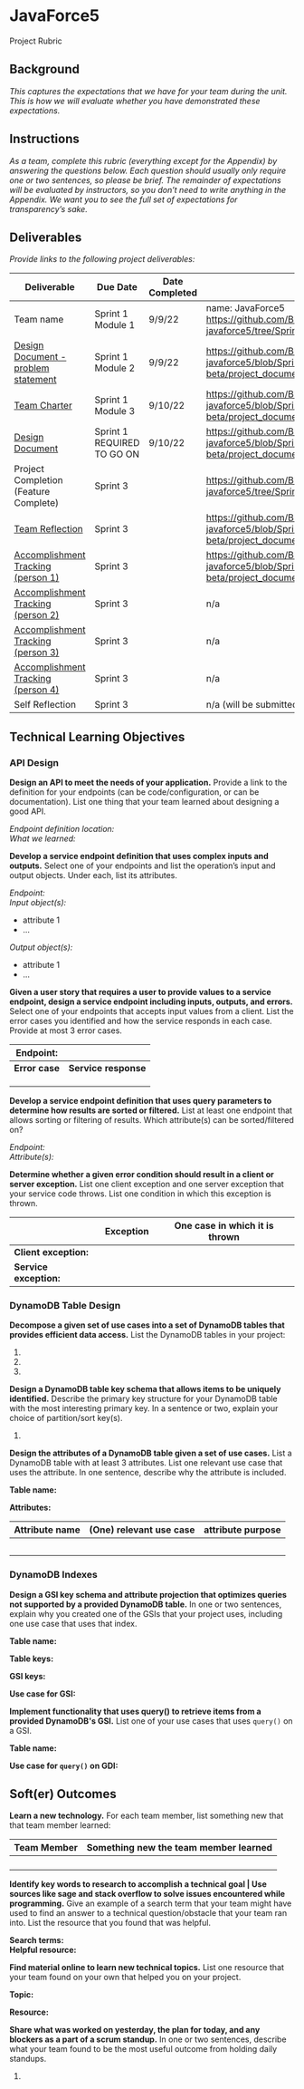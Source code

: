 # JavaForce5
Project Rubric

## Background

*This captures the expectations that we have for your team during the unit.
This is how we will evaluate whether you have demonstrated these expectations.*

## Instructions

*As a team, complete this rubric (everything except for the Appendix) by
answering the questions below. Each question should usually only require one or
two sentences, so please be brief. The remainder of expectations will be
evaluated by instructors, so you don’t need to write anything in the Appendix.
We want you to see the full set of expectations for transparency’s sake.*

## Deliverables

*Provide links to the following project deliverables:*

|Deliverable                                                      |Due Date                  | Date Completed | URL                                                                                                                                                     |
|---                                                              |---                       |----------------|---------------------------------------------------------------------------------------------------------------------------------------------------------|
|Team name                                                        |Sprint 1 Module 1         | 9/9/22         | name: JavaForce5   <br/>https://github.com/BloomTechBackend/bd-team-project-javaforce5/tree/Sprint_2/backend/javaforce5-beta                            |
|[Design Document - problem statement](templates/design_document_template.md)        |Sprint 1 Module 2         | 9/9/22         | https://github.com/BloomTechBackend/bd-team-project-javaforce5/blob/Sprint_2/backend/javaforce5-beta/project_documents/design_document.md               |
|[Team Charter](team_charter.md)                                  |Sprint 1 Module 3         | 9/10/22        | https://github.com/BloomTechBackend/bd-team-project-javaforce5/blob/Sprint_2/backend/javaforce5-beta/project_documents/team_charter.md                  |
|[Design Document](templates/design_document_template.md)                            |Sprint 1 REQUIRED TO GO ON| 9/10/22        | https://github.com/BloomTechBackend/bd-team-project-javaforce5/blob/Sprint_2/backend/javaforce5-beta/project_documents/design_document.md               |
|Project Completion (Feature Complete)                            |Sprint 3                  |                | https://github.com/BloomTechBackend/bd-team-project-javaforce5/tree/Sprint_2/backend/javaforce5-beta                                                    |
|[Team Reflection](templates/reflection_template.md)                                 |Sprint 3                  |                |    https://github.com/BloomTechBackend/bd-team-project-javaforce5/blob/Sprint_2/backend/javaforce5-beta/project_documents/reflection.md                                                                                                                                                     |
|[Accomplishment Tracking (person 1)](accomplishment_tracking.md) |Sprint 3                  |                | https://github.com/BloomTechBackend/bd-team-project-javaforce5/blob/Sprint_2/backend/javaforce5-beta/project_documents/accomplishment_tracking_Brian.md |
|[Accomplishment Tracking (person 2)](accomplishment_tracking.md) |Sprint 3                  |                | n/a                                                                                                                                                     |
|[Accomplishment Tracking (person 3)](accomplishment_tracking.md) |Sprint 3                  |                | n/a                                                                                                                                                     |
|[Accomplishment Tracking (person 4)](accomplishment_tracking.md) |Sprint 3                  |                | n/a                                                                                                                                                     |
|Self Reflection                                                  |Sprint 3                  |                | n/a (will be submitted via Canvas - "Wrap-up" section)                                                                                                  |

## Technical Learning Objectives

### API Design

**Design an API to meet the needs of your application.** Provide a link to the
definition for your endpoints (can be code/configuration, or can be
documentation). List one thing that your team learned about designing a good
API.

*Endpoint definition location:*       
*What we learned:*    

**Develop a service endpoint definition that uses complex inputs and outputs.**
Select one of your endpoints and list the operation’s input and output objects.
Under each, list its attributes.

*Endpoint:*     
*Input object(s):*      

* attribute 1
* ...

*Output object(s):*      

* attribute 1
* ...

**Given a user story that requires a user to provide values to a service
endpoint, design a service endpoint including inputs, outputs, and errors.**
Select one of your endpoints that accepts input values from a client. List the
error cases you identified and how the service responds in each case. Provide at
most 3 error cases.

|**Endpoint:**  |                     |
|---            |---                  |
|**Error case** |**Service response** |
|               |                     |
|               |                     |
|               |                     |

**Develop a service endpoint definition that uses query parameters to determine
how results are sorted or filtered.** List at least one endpoint that allows
sorting or filtering of results. Which attribute(s) can be sorted/filtered on?

*Endpoint:*         
*Attribute(s):*  

**Determine whether a given error condition should result in a client or server
exception.** List one client exception and one server exception that your
service code throws. List one condition in which this exception is thrown.

|                       |**Exception** |**One case in which it is thrown** |
|---	                |---	       |---	                               |
|**Client exception:**  |	           |	                               |
|**Service exception:** |	           |	                               |

### DynamoDB Table Design

**Decompose a given set of use cases into a set of DynamoDB tables that provides
efficient data access.** List the DynamoDB tables in your project:

1.  
2.  
3. 


**Design a DynamoDB table key schema that allows items to be uniquely
identified.** Describe the primary key structure for your DynamoDB table with
the most interesting primary key. In a sentence or two, explain your choice of
partition/sort key(s).

1.

**Design the attributes of a DynamoDB table given a set of use cases.** List a
DynamoDB table with at least 3 attributes. List one relevant use case that uses
the attribute. In one sentence, describe why the attribute is included.

**Table name:**   
 
**Attributes:**

|Attribute name |(One) relevant use case |attribute purpose |
|---            |---                     |---               |
|               |                        |                  |
|               |                        |                  |
|               |                        |                  |
|               |                        |                  |
|               |                        |                  |

### DynamoDB Indexes

**Design a GSI key schema and attribute projection that optimizes queries not
supported by a provided DynamoDB table.** In one or two sentences, explain why
you created one of the GSIs that your project uses, including one use case that
uses that index.

**Table name:**

**Table keys:**

**GSI keys:**

**Use case for GSI:**

**Implement functionality that uses query() to retrieve items from a provided
DynamoDB's GSI.** List one of your use cases that uses `query()` on a GSI.

**Table name:**

**Use case for `query()` on GDI:**

## Soft(er) Outcomes

**Learn a new technology.** For each team member, list something new that that
team member learned:

|Team Member |Something new the team member learned |   
|---   |---                                   |
|      |                                      |   
|      |                                      |     
|      |                                      |     
|      |                                      |     

**Identify key words to research to accomplish a technical goal | Use sources
like sage and stack overflow to solve issues encountered while programming.**
Give an example of a search term that your team might have used to find an
answer to a technical question/obstacle that your team ran into. List the
resource that you found that was helpful.

**Search terms:**      
**Helpful resource:**      

**Find material online to learn new technical topics.** List one resource that
your team found on your own that helped you on your project.

**Topic:**

**Resource:**

**Share what was worked on yesterday, the plan for today, and any blockers as a
part of a scrum standup.** In one or two sentences, describe what your team
found to be the most useful outcome from holding daily standups.

1.

